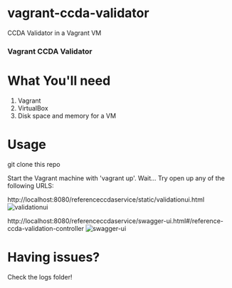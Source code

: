 vagrant-ccda-validator
===============

CCDA Validator in a Vagrant VM

### Vagrant CCDA Validator

What You'll need
================

1. Vagrant
2. VirtualBox
3. Disk space and memory for a VM

Usage
=====

git clone this repo

Start the Vagrant machine with 'vagrant up'.
Wait...
Try open up any of the following URLS:

http://localhost:8080/referenceccdaservice/static/validationui.html
![validationui](https://i.imgur.com/DM3E6ny.png)

http://localhost:8080/referenceccdaservice/swagger-ui.html#/reference-ccda-validation-controller
![swagger-ui](https://i.imgur.com/1OdtDyg.png)

Having issues?
=====
Check the logs folder!
